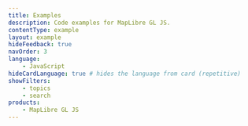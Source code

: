 ```yaml
---
title: Examples
description: Code examples for MapLibre GL JS.
contentType: example
layout: example
hideFeedback: true
navOrder: 3
language:
    - JavaScript
hideCardLanguage: true # hides the language from card (repetitive)
showFilters:
    - topics
    - search
products:
    - MapLibre GL JS
---
```

